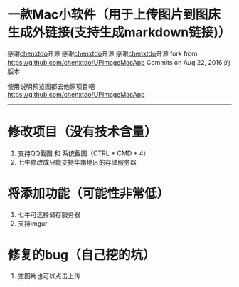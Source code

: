 # 一款Mac小软件（用于上传图片到图床生成外链接(支持生成markdown链接)）
感谢[chenxtdo](https://github.com/chenxtdo)开源
感谢[chenxtdo](https://github.com/chenxtdo)开源
感谢[chenxtdo](https://github.com/chenxtdo)开源
fork from https://github.com/chenxtdo/UPImageMacApp 
Commits on Aug 22, 2016 的版本

使用说明预览图都去他原项目吧 
https://github.com/chenxtdo/UPImageMacApp

-----
# 修改项目（没有技术含量）

1. 支持QQ截图 和 系统截图（CTRL + CMD + 4）
2. 七牛修改成只能支持华南地区的存储服务器

# 将添加功能（可能性非常低）
1. 七牛可选择储存服务器
1. 支持imgur

# 修复的bug（自己挖的坑）
1. 空图片也可以点击上传



